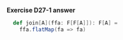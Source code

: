 **Exercise D27-1 answer**

```scala
  def join[A](ffa: F[F[A]]): F[A] =
    ffa.flatMap(fa => fa)
```